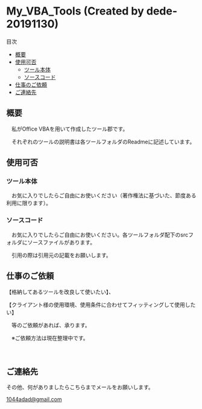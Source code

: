 

# My_VBA_Tools (Created by dede-20191130)



<!-- START doctoc generated TOC please keep comment here to allow auto update -->
<!-- DON'T EDIT THIS SECTION, INSTEAD RE-RUN doctoc TO UPDATE -->
目次

- [概要](#%E6%A6%82%E8%A6%81)
- [使用可否](#%E4%BD%BF%E7%94%A8%E5%8F%AF%E5%90%A6)
  - [ツール本体](#%E3%83%84%E3%83%BC%E3%83%AB%E6%9C%AC%E4%BD%93)
  - [ソースコード](#%E3%82%BD%E3%83%BC%E3%82%B9%E3%82%B3%E3%83%BC%E3%83%89)
- [仕事のご依頼](#%E4%BB%95%E4%BA%8B%E3%81%AE%E3%81%94%E4%BE%9D%E9%A0%BC)
- [ご連絡先](#%E3%81%94%E9%80%A3%E7%B5%A1%E5%85%88)

<!-- END doctoc generated TOC please keep comment here to allow auto update -->

<!--<script><div class="toc">-->
<!--  <ul>-->
<!--    <li><a href="#My_VBA_Tools (Created by dede-20191130)">My_VBA_Tools (Created by dede-20191130)</a>-->
<!--      <ul>-->
<!--        <li><a href="#概要">概要</a></li>-->
<!--        <li><a href="#使用可否">使用可否</a>-->
<!--          <ul>-->
<!--            <li><a href="#ツール本体">ツール本体</a></li>-->
<!--            <li><a href="#ソースコード">ソースコード</a></li>-->
<!--          </ul>-->
<!--        </li>-->
<!--        <li><a href="#仕事のご依頼">仕事のご依頼</a></li>-->
<!--        <li><a href="#ご連絡先">ご連絡先</a></li>-->
<!--      </ul>-->
<!--    </li>-->
<!--  </ul>-->
<!--</div></script>-->






## 概要

　私がOffice VBAを用いて作成したツール郡です。

　それぞれのツールの説明書は各ツールフォルダのReadmeに記述しています。




## 使用可否

### ツール本体

　お気に入りでしたらご自由にお使いください（著作権法に基づいた、節度ある利用に限ります）。

### ソースコード

　お気に入りでしたらご自由にお使いください。各ツールフォルダ配下のsrcフォルダにソースファイルがあります。

　引用の際は引用元の記載をお願いします。



## 仕事のご依頼

【格納してあるツールを改良して使いたい】、

【クライアント様の使用環境、使用条件に合わせてフィッティングして使用したい】

　等のご依頼があれば、承ります。

　※ご依頼方法は現在整理中です。

　



## ご連絡先

その他、何がありましたらこちらまでメールをお願いします。

[1044adad@gmail.com](mailto:1044adad@gmail.com)
